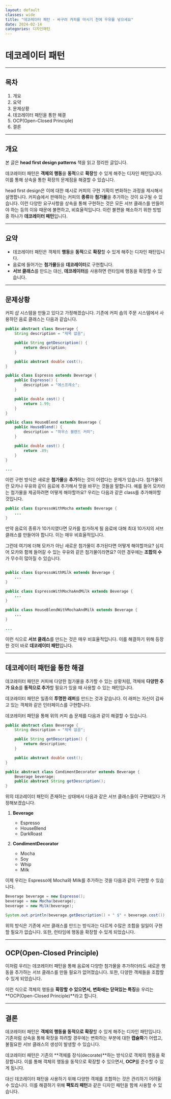 ```yaml
---
layout: default
classes: wide
title: "데코레이터 패턴 - 싸구려 커피를 마시기 전에 우유를 넣으세요"
date: 2024-02-14
categories: 디자인패턴
---
```


# 데코레이터 패턴

---

## 목차

1. 개요
2. 요약
3. 문제상황
4. 데코레이터 패턴을 통한 해결
5. OCP(Open-Closed Principle)
6. 결론

---

## 개요

본 글은 **head first design patterns** 책을 읽고 정리한 글입니다.

데코레이터 패턴은 **객체의 행동**을 **동적**으로 **확장**할 수 있게 해주는 디자인 패턴입니다. 이를 통해 상속을 통한 확장의 문제점을 해결할 수 있습니다.

head first design은 이에 대한 예시로 커피의 구현 기획이 변화하는 과정을 제시해서 설명합니다. 커피숍에서 판매하는 커피의 **종류**와 **첨가물**을 추가하는 것이 요구될 수 있습니다. 이런 다양한 요구사항을 상속을 통해 구현하는 것은 모든 서브 클래스를 만들어야 하는 등의 이유 때문에 불편하고, 비효율적입니다. 이런 불편을 해소하기 위한 방법 중 하나가 **데코레이터 패턴**입니다.

---

## 요약

* 데코레이터 패턴은 객체의 **행동**을 **동적**으로 **확장**할 수 있게 해주는 디자인 패턴입니다.
* 음료에 들어가는 **첨가물**들을 **데코레이터**로 구현합니다.
* **서브 클래스**를 만드는 대신, **데코레이터**를 사용하면 런타임에 행동을 확장할 수 있습니다.

---

## 문제상황

커피 샵 시스템을 만들고 있다고 가정해겠습니다. 기존에 커피 숍의 주문 시스템에서 사용하던 음료 클래스는 다음과 같습니다.

```java
public abstract class Beverage {
    String description = "제목 없음";

    public String getDescription() {
        return description;
    }

    public abstract double cost();
}

public class Espresso extends Beverage {
    public Espresso() {
        description = "에스프레소";
    }

    public double cost() {
        return 1.99;
    }
}

public class HouseBlend extends Beverage {
    public HouseBlend() {
        description = "하우스 블렌드 커피";
    }

    public double cost() {
        return .89;
    }
}

...
```

이런 구현 방식은 새로운 **첨가물**을 **추가**하는 것이 어렵다는 문제가 있습니다. 첨가물이란 모카나 우유와 같이 음료에 추가해서 맛을 바꾸는 것들을 말합니다. 예를 들어 모카라는 첨가물을 제공하려면 어떻게 해야할까요? 우리는 다음과 같은 class를 추가해야할 것입니다.

```java
public class EspressoWithMocha extends Beverage {
    ...
}
```

만약 음료의 종류가 10가지였다면 모카를 첨가하게 될 음료에 대해 최대 10가지의 서브 클래스를 만들어야 합니다. 이는 매우 비효율적입니다.

그런데 여기에 더해 모카가 아닌 새로운 첨가물이 추가된다면 어떻게 해야할까요? 심지어 모카와 함께 들어갈 수 있는 우유와 같은 첨가물이라면요? 이런 경우에는 **조합의 수**가 무수히 많아질 수 있습니다.

```java

public class EspressoWithMilk extends Beverage {
    ...
}

public class EspressoWithMochaAndMilk extends Beverage {
    ...
}

public class HouseBlendWithMochaAndMilk extends Beverage {
    ...
}

...

```

이런 식으로 **서브 클래스**를 만드는 것은 매우 비효율적입니다. 이를 해결하기 위해 등장한 것이 바로 **데코레이터 패턴**입니다.

---

## 데코레이터 패턴을 통한 해결

데코레이터 패턴은 커피에 다양한 첨가물을 추가할 수 있는 상황처럼, 객체에 **다양한 추가 요소**를 **동적으로 추가**할 필요가 있을 때 사용할 수 있는 패턴입니다.

데코레이터 패턴은 일종의 **투명한 래퍼**를 만드는 것과 같습니다. 이 래퍼는 자신이 감싸고 있는 객체와 같은 인터페이스를 구현합니다.

데코레이터 패턴을 통해 위의 커피 숍 문제를 다음과 같이 해결할 수 있습니다.

```java
public abstract class Beverage {
    String description = "제목 없음";

    public String getDescription() {
        return description;
    }

    public abstract double cost();
}

public abstract class CondimentDecorator extends Beverage {
    Beverage beverage;
    public abstract String getDescription();
}
```

위의 데코레이터 패턴이 존재하는 상태에서 다음과 같은 서브 클래스들이 구현돼있다 가정해보겠습니다.

1. **Beverage**
    * Espresso
    * HouseBlend
    * DarkRoast

2. **CondimentDecorator**
    * Mocha
    * Soy
    * Whip
    * Milk

이제 우리는 Espresso에 Mocha와 Milk를 추가하는 것을 다음과 같이 구현할 수 있습니다.

```java
Beverage beverage = new Espresso();
beverage = new Mocha(beverage);
beverage = new Milk(beverage);

System.out.println(beverage.getDescription() + " $" + beverage.cost());
```

위의 방식은 기존에 서브 클래스를 만드는 방식과는 다르게 수많은 조합을 일일이 구현할 필요가 없습니다. 또한, 런타임에 행동을 확장할 수 있게 되었습니다.

---

## OCP(Open-Closed Principle)

이처럼 우리는 데코레이터 패턴을 통해 음료에 다양한 첨가물을 추가하더라도 새로운 행동을 추가하는 서브 클래스를 만들 필요가 없어졌습니다. 또한, 다양한 객체들을 조합할 수 있게 되었습니다.

이런 식으로 객체의 행동을 **확장할 수 있으면서, 변화에는 닫혀있는 특징**을 우리는 **OCP(Open-Closed Principle)**라고 합니다.

---

## 결론

데코레이터 패턴은 **객체의 행동을 동적으로 확장**할 수 있게 해주는 디자인 패턴입니다. 기존처럼 상속을 통해 확장을 하려할 경우에는 변화하는 부분에 대한 **캡슐화**가 어렵고, 불필요한 서브 클래스의 생성이 발생할 수 있습니다.

데코레이터 패턴은 기존의 **객체를 장식(decorate)**하는 방식으로 객체의 행동을 확장합니다. 이를 통해 객체의 행동을 동적으로 확장할 수 있으면서, **OCP**를 준수할 수 있게 됩니다.

대신 데코레이터 패턴을 사용하기 위해 다양한 객체를 조합하는 것은 관리하기 어려울 수 있습니다. 이를 해결하기 위해 **팩토리 패턴**과 같은 디자인 패턴을 함께 사용할 수 있습니다.